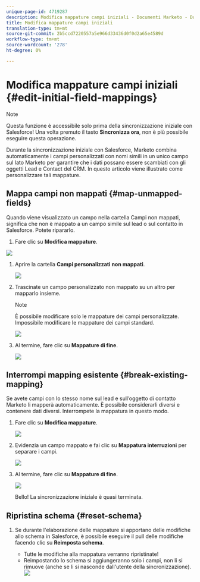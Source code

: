 ```yaml
---
unique-page-id: 4719287
description: Modifica mappature campi iniziali - Documenti Marketo - Documentazione prodotto
title: Modifica mappature campi iniziali
translation-type: tm+mt
source-git-commit: 2b5ccd7220557a5e966d33436d0f0d2a65e4589d
workflow-type: tm+mt
source-wordcount: '278'
ht-degree: 0%

---
```



# Modifica mappature campi iniziali {#edit-initial-field-mappings}

>[!NOTE]
>
>Questa funzione è accessibile solo prima della sincronizzazione iniziale con Salesforce! Una volta premuto il tasto **Sincronizza ora**, non è più possibile eseguire questa operazione.

Durante la sincronizzazione iniziale con Salesforce, Marketo combina automaticamente i campi personalizzati con nomi simili in un unico campo sul lato Marketo per garantire che i dati possano essere scambiati con gli oggetti Lead e Contact del CRM. In questo articolo viene illustrato come personalizzare tali mappature.

## Mappa campi non mappati {#map-unmapped-fields}

Quando viene visualizzato un campo nella cartella Campi non mappati, significa che non è mappato a un campo simile sul lead o sul contatto in Salesforce. Potete ripararlo.

1. Fare clic su **Modifica mappature**.

![](assets/image2014-12-9-13-3a31-3a0.png)

1. Aprire la cartella **Campi personalizzati non mappati**.

   ![](assets/two.png)

1. Trascinate un campo personalizzato non mappato su un altro per mapparlo insieme.

   >[!NOTE]
   >
   >È possibile modificare solo le mappature dei campi personalizzate. Impossibile modificare le mappature dei campi standard.

   ![](assets/three.png)

1. Al termine, fare clic su **Mappature di fine**.

   ![](assets/four.png)

## Interrompi mapping esistente {#break-existing-mapping}

Se avete campi con lo stesso nome sul lead e sull’oggetto di contatto Marketo li mapperà automaticamente. È possibile considerarli diversi e contenere dati diversi. Interrompete la mappatura in questo modo.

1. Fare clic su **Modifica mappature**.

   ![](assets/image2014-12-9-13-3a31-3a37.png)

1. Evidenzia un campo mappato e fai clic su **Mappatura interruzioni** per separare i campi.

   ![](assets/image2014-12-9-13-3a31-3a47.png)

1. Al termine, fare clic su **Mappature di fine**.

   ![](assets/image2014-12-9-13-3a31-3a58.png)

   Bello! La sincronizzazione iniziale è quasi terminata.

## Ripristina schema {#reset-schema}

1. Se durante l&#39;elaborazione delle mappature si apportano delle modifiche allo schema in Salesforce, è possibile eseguire il pull delle modifiche facendo clic su **Reimposta schema**.

   * Tutte le modifiche alla mappatura verranno ripristinate!
   * Reimpostando lo schema si aggiungeranno solo i campi, non li si rimuove (anche se li si nasconde dall&#39;utente della sincronizzazione).
   ![](assets/image2014-12-9-13-3a32-3a8.png)
